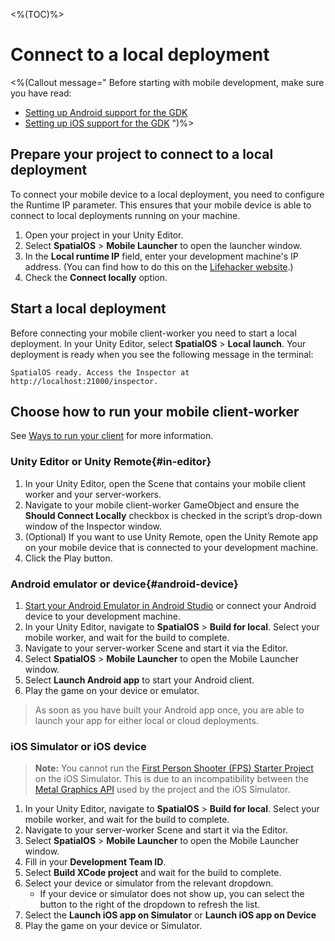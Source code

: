 <%(TOC)%>

# Connect to a local deployment

<%(Callout message="
Before starting with mobile development, make sure you have read:

* [Setting up Android support for the GDK]({{urlRoot}}/modules/mobile/setup-android)
* [Setting up iOS support for the GDK]({{urlRoot}}/modules/mobile/setup-ios)
")%>

## Prepare your project to connect to a local deployment

To connect your mobile device to a local deployment, you need to configure the Runtime IP parameter. This ensures that your mobile device is able to connect to local deployments running on your machine.

1. Open your project in your Unity Editor.
1. Select **SpatialOS** > **Mobile Launcher** to open the launcher window.
1. In the **Local runtime IP** field, enter your development machine's IP address. (You can find how to do this on the [Lifehacker website](https://lifehacker.com/5833108/how-to-find-your-local-and-external-ip-address).)
1. Check the **Connect locally** option.

## Start a local deployment

Before connecting your mobile client-worker you need to start a local deployment. In your Unity Editor, select **SpatialOS** > **Local launch**. Your deployment is ready when you see the following message in the terminal:

```text
SpatialOS ready. Access the Inspector at http://localhost:21000/inspector.
```

## Choose how to run your mobile client-worker

See [Ways to run your client]({{urlRoot}}/modules/mobile/run-client) for more information.

### Unity Editor or Unity Remote{#in-editor}

1. In your Unity Editor, open the Scene that contains your mobile client worker and your server-workers.
1. Navigate to your mobile client-worker GameObject and ensure the **Should Connect Locally**  checkbox is checked in the script’s drop-down window of the Inspector window.
1. (Optional) If you want to use Unity Remote, open the Unity Remote app on your mobile device that is connected to your development machine.
1. Click the Play button.

### Android emulator or device{#android-device}

1. [Start your Android Emulator in Android Studio](https://developer.android.com/studio/run/managing-avds) or connect your Android device to your development machine.
1. In your Unity Editor, navigate to **SpatialOS** > **Build for local**. Select your mobile worker, and wait for the build to complete.
1. Navigate to your server-worker Scene and start it via the Editor.
1. Select **SpatialOS** > **Mobile Launcher** to open the Mobile Launcher window.
1. Select **Launch Android app** to start your Android client.
1. Play the game on your device or emulator.

> As soon as you have built your Android app once, you are able to launch your app for either local or cloud deployments.

### iOS Simulator or iOS device

> **Note:** You cannot run the [First Person Shooter (FPS) Starter Project]({{urlRoot}}/projects/fps/overview) on the iOS Simulator. This is due to an incompatibility between the [Metal Graphics API](https://developer.apple.com/metal/) used by the project and the iOS Simulator.

1. In your Unity Editor, navigate to **SpatialOS** > **Build for local**. Select your mobile worker, and wait for the build to complete.
1. Navigate to your server-worker Scene and start it via the Editor.
1. Select **SpatialOS** > **Mobile Launcher** to open the Mobile Launcher window.
1. Fill in your **Development Team ID**.
1. Select **Build XCode project** and wait for the build to complete.
1. Select your device or simulator from the relevant dropdown.
   * If your device or simulator does not show up, you can select the button to the right of the dropdown to refresh the list.
1. Select the **Launch iOS app on Simulator** or **Launch iOS app on Device**
1. Play the game on your device or Simulator.
